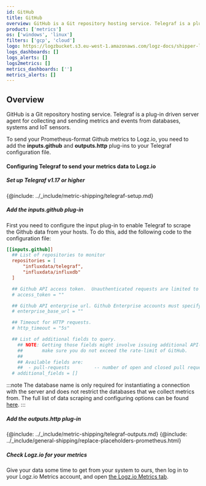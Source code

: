 ```yaml
---
id: GitHub
title: GitHub
overview: GitHub is a Git repository hosting service. Telegraf is a plug-in driven server agent for collecting and sending metrics and events from databases, systems and IoT sensors.
product: ['metrics']
os: ['windows', 'linux']
filters: ['gcp', 'cloud']
logo: https://logzbucket.s3.eu-west-1.amazonaws.com/logz-docs/shipper-logos/github.png
logs_dashboards: []
logs_alerts: []
logs2metrics: []
metrics_dashboards: ['']
metrics_alerts: []
---
```




## Overview

GitHub is a Git repository hosting service. Telegraf is a plug-in driven server agent for collecting and sending metrics and events from databases, systems and IoT sensors.

To send your Prometheus-format Github metrics to Logz.io, you need to add the **inputs.github** and **outputs.http** plug-ins to your Telegraf configuration file.

#### Configuring Telegraf to send your metrics data to Logz.io

 

##### Set up Telegraf v1.17 or higher

{@include: ../_include/metric-shipping/telegraf-setup.md}
 
##### Add the inputs.github plug-in

First you need to configure the input plug-in to enable Telegraf to scrape the Github data from your hosts. To do this, add the following code to the configuration file:


``` ini
[[inputs.github]]
  ## List of repositories to monitor
  repositories = [
	  "influxdata/telegraf",
	  "influxdata/influxdb"
  ]

  ## Github API access token.  Unauthenticated requests are limited to 60 per hour.
  # access_token = ""

  ## Github API enterprise url. Github Enterprise accounts must specify their base url.
  # enterprise_base_url = ""

  ## Timeout for HTTP requests.
  # http_timeout = "5s"

  ## List of additional fields to query.
	## NOTE: Getting those fields might involve issuing additional API-calls, so please
	##       make sure you do not exceed the rate-limit of GitHub.
	##
	## Available fields are:
	## 	- pull-requests			-- number of open and closed pull requests (2 API-calls per repository)
  # additional_fields = []
```

:::note
The database name is only required for instantiating a connection with the server and does not restrict the databases that we collect metrics from. The full list of data scraping and configuring options can be found [here](https://github.com/influxdata/telegraf/blob/release-1.18/plugins/inputs/github/README.md).
:::
 

##### Add the outputs.http plug-in

{@include: ../_include/metric-shipping/telegraf-outputs.md}
{@include: ../_include/general-shipping/replace-placeholders-prometheus.html}

##### Check Logz.io for your metrics

Give your data some time to get from your system to ours, then log in to your Logz.io Metrics account, and open [the Logz.io Metrics tab](https://app.logz.io/#/dashboard/metrics/).


 
